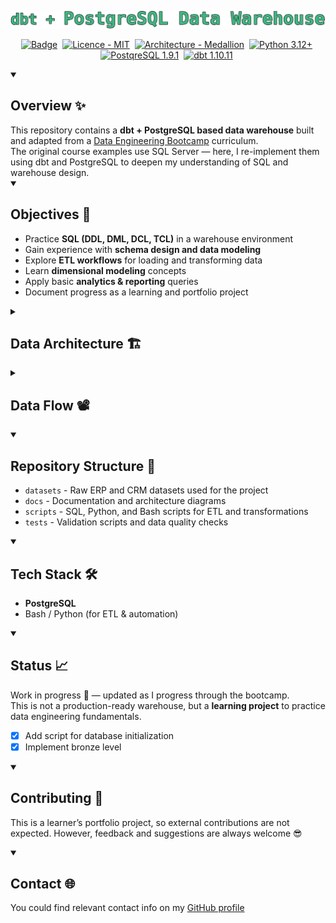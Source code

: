 <!-- GitHub adds lines after h1 and h2. To get rid of them, I use <details open> construction -->
<!-- Project name image -->
<p align="center">
    <img
        style="width: 800px"
        src="docs/assets/dbt_postges_project_name.webp"
        alt="dbt + PostgreSQL Data Warehouse"
    />
</p>

<!-- Some neat badges -->
<p align="center">
    <a href="https://github.com/Todmount" target="_blank">
        <img src="https://img.shields.io/badge/Portfolio_Project-215B55?style=flat-square" alt="Badge" title="My GitHub"></a>&#8287;
    <a href="LICENSE" target="_blank">
        <img src="https://img.shields.io/github/license/todmount/psql-data-warehouse?style=flat-square&label=License&color=%23A6C3A8" alt="Licence - MIT" title="License"></a>&#8287;
    <a href="https://www.databricks.com/glossary/medallion-architecture" target="_blank">
        <img src="https://img.shields.io/badge/Architecture-Medallion-215B80?style=flat-square" alt="Architecture - Medallion" title="Architecture"></a>&#8287;
    <a href="https://python.org" title="Supported python versions" target="_blank">
        <img src="https://img.shields.io/badge/Python-3.12+-blue.svg?&style=flat-square&logo=python&logoColor=white" alt="Python 3.12+"></a>&#8287;
    <a href="">
        <img src="https://img.shields.io/badge/Postgres-1.9.1-%23316192.svg?&style=flat-square&logo=postgresql&logoColor=white" alt="PostqreSQL 1.9.1"></a>&#8287;
    <a href="">
        <img src="https://img.shields.io/badge/dbt-1.10.11-%23316192.svg?&style=flat-square&logo=dbt&logoColor=white&color=FF694B" alt="dbt 1.10.11"></a>&#8287;
</p>

<!-- Overview -->
<details open>
    <summary><h2>Overview ✨</h2></summary>
    This repository contains a <b>dbt + PostgreSQL based data warehouse</b> built and adapted from a 
    <a href="https://ua.udemy.com/course/building-a-modern-data-warehouse-data-engineering-bootcamp" target="_blank">Data Engineering Bootcamp</a> curriculum.<br>  
    The original course examples use SQL Server — here, I re-implement them using dbt and PostgreSQL to deepen my understanding of SQL and warehouse design.
</details>

<!-- Objectives -->
<details open>
    <summary><h2>Objectives 🎯</h2></summary>

- Practice **SQL (DDL, DML, DCL, TCL)** in a warehouse environment
- Gain experience with **schema design and data modeling**
- Explore **ETL workflows** for loading and transforming data
- Learn **dimensional modeling** concepts
- Apply basic **analytics & reporting** queries
- Document progress as a learning and portfolio project
</details>

<!-- Data Architecture -->
<details>
    <summary><h2>Data Architecture 🏗</h2></summary>
    This project follows the suggested Medallion Architecture (Bronze, Silver, Gold layers), a common pattern for modern data warehouses.
    <img 
        src="docs/assets/data_architecture.webp" 
        alt="Medallion Data Architecture"
        title="High Level Architecture"
    />
</details>

<!-- Data Flow -->
<details><summary><h2>Data Flow 📽</h2></summary>

    <img
        src="docs/assets/data_flow.webp"
        alt="Project Data Flow"
        title="High Level Architecture"
    />

</details>

<!-- Repository Structure -->
<details open><summary><h2>Repository Structure 📂</h2></summary>

- `datasets` - Raw ERP and CRM datasets used for the project
- `docs` - Documentation and architecture diagrams
- `scripts` - SQL, Python, and Bash scripts for ETL and transformations
- `tests` - Validation scripts and data quality checks
</details>

<!-- Tech Stack -->
<details open><summary><h2>Tech Stack 🛠️</h2></summary>

- **PostgreSQL**
- Bash / Python (for ETL & automation)

</details>

<!-- Status -->
<details open><summary><h2>Status 📈</h2></summary>

Work in progress 🚧 — updated as I progress through the bootcamp.  
This is not a production-ready warehouse, but a **learning project** to practice data engineering fundamentals.

- [x] Add script for database initialization
- [x] Implement bronze level

</details>

<!-- Contributing -->
<details open><summary><h2>Contributing 🤝</h2></summary>

This is a learner’s portfolio project, so external contributions are not expected. However, feedback and suggestions are always welcome 😎

</details>

<!-- Contact -->
<details open markdown=1><summary><h2>Contact 🌐</h2></summary>

You could find relevant contact info on my [GitHub profile](https://github.com/Todmount)

</details>
